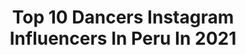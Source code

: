 ---
title: Top 10 Dancers Instagram Influencers In Peru In 2021
description: >-
  Find top dancers Instagram influencers in Peru in 2021. Most popular hashtags: #dance #reggaeton #dancer #love.
platform: Instagram
hits: 41
text_top: Analyze the top-rated Instagram influencers on inBeat.
text_bottom: Our database aggregates 41 Instagram influencers like this in Peru for you to contact.
profiles:
  - username: "maricieloeffio"
    fullname: >-
      Maricielo Effio
    bio: >-
      💜 Mama de Brissa 🎭Actriz Peru 🇵🇪 👉🏼Fanny en #DeVueltaAlBarrio📺 @americatelevision 💃Dancer 👼Ex paquita
    location: "Peru"
    followers: 421511
    engagement: 341
    commentsToLikes: 0.037728
    id: ck5bwfpzflm6s0i11qjclpbt8
    verified: false
    hashtags: "#quedateencasa, #cuarentena, #fanny, #dancing"
  - username: "jobstarqueen"
    fullname: >-
      JOBSTAR
    bio: >-
      Make up artist. Drag performance. Gogo dancer. Cantante. Artista independiente.
    location: "Peru"
    followers: 44582
    engagement: 787
    commentsToLikes: 0.013356
    id: ckaoxzsy8fgkp0i7828mfnsv1
    verified: false
    hashtags: "#welovedrag, #instadragqueen, #halloweenmakeup, #dragperfection"
  - username: "ampipenia"
    fullname: >-
      Amparo Peña
    bio: >-
      🇦🇷 / dancer @cazzu / Clases presenciales @proyectodanceba @vibradancestudio @laestaciondedanza
    location: "Peru"
    followers: 47047
    engagement: 771
    commentsToLikes: 0.021550
    id: ck6tvhg4km9250j71dbaw2bqh
    verified: false
    hashtags: "#gimmemore, #samanthalong, #heels, #dance"
  - username: "andrearondonb"
    fullname: >-
      A N D R E A    R O N D O N
    bio: >-
      📍Lima | PERÚ Dancer ❤️ 🇯🇲 ᗪ A N C E H A L L Clases Online por @andreadhonline 🇯🇲 ✨IM SHEER✨
    location: "Peru"
    followers: 3748
    engagement: 1081
    commentsToLikes: 0.211602
    id: ck6u1e1m7l6k90j71lhk910ao
    verified: false
    hashtags: "#dancehallsteps, #dancer, #dancehallperu, #reggaeton"
  - username: "maggio_choreographer"
    fullname: >-
      🇵🇪WillianMaggioOFICIAL 🇮🇹
    bio: >-
      👑COREÓGRAFO de artistas 👑coreógrafo: @yahairaplasencia 👑Modelo 👑Maestro/dancer @latina.pe 👑influencer @balboni_store 👑Contratos :+51927242455
    location: "Peru"
    followers: 28334
    engagement: 176
    commentsToLikes: 0.063704
    id: ckap65nxtei620i787dx6v104
    verified: false
    hashtags: "#peru, #guachineo, #parati, #foryou"
  - username: "brendanavarreteofficial"
    fullname: >-
      Brenda Navarrete
    bio: >-
      Brenda Navarrete Artista,Músico,Percusión/Cantante/Compositor/Productor/Dancer/Profesor-Música www.brendanavarrete.com Curso #afroinspiración
    location: "Peru"
    followers: 17365
    engagement: 504
    commentsToLikes: 0.120436
    id: ckf5no3k3yy1o0j23xil7ra65
    verified: false
    hashtags: "#afrolatina, #cuba, #music, #brendanavarrete"
  - username: "abelrdc"
    fullname: >-
      Abel Rdc
    bio: >-
      Dancer / Choreographer Perú 🇵🇪 #vibes 🎭🎙
    location: "Peru"
    followers: 6148
    engagement: 1130
    commentsToLikes: 0.057003
    id: ck15ths6ki54f0i19z875jbz8
    verified: false
    hashtags: "#lima, #peru, #challenge, #limaperu"
  - username: "edysong4"
    fullname: >-
      E D Y  S A N C H E Z 🎵
    bio: >-
      Dancer | Choreographer 🎶 I'm grateful to God 🙌🏼
    location: "Peru"
    followers: 36731
    engagement: 700
    commentsToLikes: 0.026575
    id: ck5bx4bt9mz710i11vlk6ieiy
    verified: false
    hashtags: "#class, #maluma, #jowellyrandy, #jowell"
  - username: "amerikaoz19"
    fullname: >-
      America Orihuela
    bio: >-
      Choreographer and urban dancer. Lima -Peru 🇵🇪 *RICHGIRL$💖 Teacher in "EBAC ,soulful ,Backstage ,betesda" 🔥 Link: clase HOLA zion y lenox
    location: "Peru"
    followers: 18207
    engagement: 604
    commentsToLikes: 0.059066
    id: ck6u1e06vl69t0j719nibxlzi
    verified: false
    hashtags: "#laprotagonista, #cuarentena, #americaorihuela, #tbt"
  - username: "angelocaceres.z"
    fullname: >-
      🦁 ANGELO CACERES 🦁
    bio: >-
      DANCER | COREOGRAPHER | D1| BAILARIN. CREDITS: LENNY TVRZ / YANDEL/ MIKE BAHIA/ ALEXIS&FIDO/ FARRUKO/ JOWELL&RANDY/ SBYATRA/ DON OMAR. 🇵🇪 | ✈🇦🇷 | ✈🇺🇾
    location: "Peru"
    followers: 4165
    engagement: 823
    commentsToLikes: 0.065966
    id: ck6u7fcm6l6l40j714bcmi918
    verified: false
    hashtags: "#daddyyankee, #reggaeton, #angelocaceres, #guiador"
---